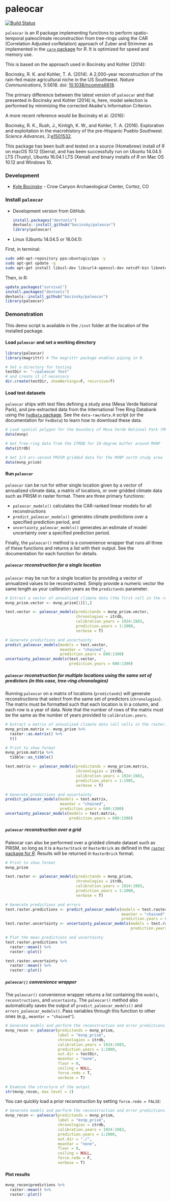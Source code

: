 
paleocar
========

[![Build Status](https://api.travis-ci.org/bocinsky/paleocar.png)](https://travis-ci.org/bocinsky/paleocar)

`paleocar` is an *R* package implementing functions to perform spatio-temporal paleoclimate reconstruction from tree-rings using the CAR (Correlation Adjusted corRelation) approach of Zuber and Strimmer as implemented in the [`care` package](https://CRAN.R-project.org/package=care) for *R*. It is optimized for speed and memory use.

This is based on the approach used in Bocinsky and Kohler (2014):

Bocinsky, R. K. and Kohler, T. A. (2014). A 2,000-year reconstruction of the rain-fed maize agricultural niche in the US Southwest. *Nature Communications*, 5:5618. doi: [10.1038/ncomms6618](http://www.nature.com/ncomms/2014/141204/ncomms6618/full/ncomms6618.html).

The primary difference between the latest version of `paleocar` and that presented in Bocinsky and Kohler (2014) is, here, model selection is performed by minimizing the corrected Akaike's Information Criterion.

A more recent reference would be Bocinsky et al. (2016):

Bocinsky, R. K., Rush, J., Kintigh, K. W., and Kohler, T. A. (2016). Exploration and exploitation in the macrohistory of the pre-Hispanic Pueblo Southwest. *Science Advances*, 2:[e1501532](http://advances.sciencemag.org/content/2/4/e1501532).

This package has been built and tested on a source (Homebrew) install of *R* on macOS 10.12 (Sierra), and has been successfully run on Ubuntu 14.04.5 LTS (Trusty), Ubuntu 16.04.1 LTS (Xenial) and binary installs of *R* on Mac OS 10.12 and Windows 10.

### Development

-   [Kyle Bocinsky](http://bocinsky.io) - Crow Canyon Archaeological Center, Cortez, CO

### Install `paleocar`

-   Development version from GitHub:

    ``` r
    install.packages("devtools")
    devtools::install_github("bocinsky/paleocar")
    library(paleocar)
    ```

-   Linux (Ubuntu 14.04.5 or 16.04.1):

First, in terminal:

``` bash
sudo add-apt-repository ppa:ubuntugis/ppa -y
sudo apt-get update -q
sudo apt-get install libssl-dev libcurl4-openssl-dev netcdf-bin libnetcdf-dev gdal-bin libgdal-dev
```

Then, in R:

``` r
update.packages("survival")
install.packages("devtools")
devtools::install_github("bocinsky/paleocar")
library(paleocar)
```

### Demonstration

This demo script is available in the `/inst` folder at the location of the installed package.

#### Load `paleocar` and set a working directory

``` r
library(paleocar)
library(magrittr) # The magrittr package enables piping in R.

# Set a directory for testing
testDir <- "~/paleocar Test"
# and create it if necessary
dir.create(testDir, showWarnings=F, recursive=T)
```

#### Load test datasets

`paleocar` ships with test files defining a study area (Mesa Verde National Park), and pre-extracted data from the International Tree Ring Databank using the [`FedData` package](https://github.com/bocinsky/FedData). See the `data-raw/data.R` script (or the documentation for `FedData`) to learn how to download these data.

``` r
# Load spatial polygon for the boundary of Mesa Verde National Park (MVNP) in southwestern Colorado:
data(mvnp)

# Get Tree-ring data from the ITRDB for 10-degree buffer around MVNP
data(itrdb)

# Get 1/3 arc-second PRISM gridded data for the MVNP north study area
data(mvnp_prism)
```

#### Run `paleocar`

`paleocar` can be run for either single location given by a vector of annualized climate data, a matrix of locations, or over gridded climate data such as PRISM in raster format. There are three primary functions:

-   `paleocar_models()` calculates the CAR-ranked linear models for all reconstructions
-   `predict_paleocar_models()` generates climate predictions over a specified prediction period, and
-   `uncertainty_paleocar_models()` generates an estimate of model uncertainty over a specified prediction period.

Finally, the `paleocar()` method is a convenience wrapper that runs all three of these functions and returns a list with their output. See the documentation for each function for details.

##### `paleocar` reconstruction for a single location

`paleocar` may be run for a single location by providing a vector of annualized values to be reconstructed. Simply provide a numeric vector the same length as your calibration years as the `predictands` parameter.

``` r
# Extract a vector of annualized climate data (the first cell in the raster)
mvnp_prism.vector <- mvnp_prism[1][1,]

test.vector <- paleocar_models(predictands = mvnp_prism.vector,
                               chronologies = itrdb,
                               calibration.years = 1924:1983,
                               prediction.years = 1:2000,
                               verbose = T)

# Generate predictions and uncertainty                              
predict_paleocar_models(models = test.vector,
                        meanVar = "chained",
                        prediction.years = 600:1300)
uncertainty_paleocar_models(test.vector,
                            prediction.years = 600:1300)
```

##### `paleocar` reconstruction for multiple locations using the same set of predictors (in this case, tree-ring chronologies)

Running `paleocar` on a matrix of locations (`predictands`) will generate reconstructions that select from the same set of predictors (`chronologies`). The matrix must be formatted such that each location is in a column, and each row is a year of data. Note that the number of rows of the matrix must be the same as the number of years provided to `calibration.years`.

``` r
# Extract a matrix of annualized climate data (all cells in the raster)
mvnp_prism.matrix <- mvnp_prism %>%
  raster::as.matrix() %>% 
  t()

# Print to show format
mvnp_prism.matrix %>% 
  tibble::as_tibble()

test.matrix <- paleocar_models(predictands = mvnp_prism.matrix,
                               chronologies = itrdb,
                               calibration.years = 1924:1983,
                               prediction.years = 1:1985,
                               verbose = T)

# Generate predictions and uncertainty
predict_paleocar_models(models = test.matrix,
                        meanVar = "chained",
                        prediction.years = 600:1300)
uncertainty_paleocar_models(models = test.matrix,
                            prediction.years = 600:1300)
```

##### `paleocar` reconstruction over a grid

Paleocar can also be performed over a gridded climate dataset such as PRISM, so long as it is a `RasterStack` or `RasterBrick` as defined in the [`raster` package for *R*](https://CRAN.R-project.org/package=raster). Results will be returned in `RasterBrick` format.

``` r
# Print to show format
mvnp_prism

test.raster <- paleocar_models(predictands = mvnp_prism,
                               chronologies = itrdb,
                               calibration.years = 1924:1983,
                               prediction.years = 1:2000,
                               verbose = T)

# Generate predictions and errors
test.raster.predictions <- predict_paleocar_models(models = test.raster,
                                                   meanVar = "chained",
                                                   prediction.years = 600:1300)
test.raster.uncertainty <- uncertainty_paleocar_models(models = test.raster,
                                                       prediction.years = 600:1300)

# Plot the mean predictions and uncertainty
test.raster.predictions %>% 
  raster::mean() %>% 
  raster::plot()

test.raster.uncertainty %>% 
  raster::mean() %>% 
  raster::plot()
```

##### `paleocar()` convenience wrapper

The `paleocar()` convenience wrapper returns a list containing the `models`, `reconstructions`, and `uncertainty`. The `paleocar()` method also automatically saves the output of `predict_paleocar_models()` and `errors_paleocar_models()`. Pass variables through this function to other ones (e.g., `meanVar = "chained"`).

``` r
# Generate models and perform the reconstruction and error predictions.
mvnp_recon <- paleocar(predictands = mvnp_prism,
                       label = "mvnp_prism",
                       chronologies = itrdb,
                       calibration.years = 1924:1983,
                       prediction.years = 1:2000,
                       out.dir = testDir,
                       meanVar = "none",
                       floor = 0,
                       ceiling = NULL,
                       force.redo = T,
                       verbose = T)

# Examine the structure of the output
str(mvnp_recon, max.level = 2)
```

You can quickly load a prior reconstruction by setting `force.redo = FALSE`:

``` r
# Generate models and perform the reconstruction and error predictions.
mvnp_recon <- paleocar(predictands = mvnp_prism,
                       label = "mvnp_prism",
                       chronologies = itrdb,
                       calibration.years = 1924:1983,
                       prediction.years = 1:2000,
                       out.dir = "./",
                       meanVar = "none",
                       floor = 0,
                       ceiling = NULL,
                       force.redo = F,
                       verbose = T)
```

#### Plot results

``` r
mvnp_recon$predictions %>%
  raster::mean() %>%
  raster::plot()
```
